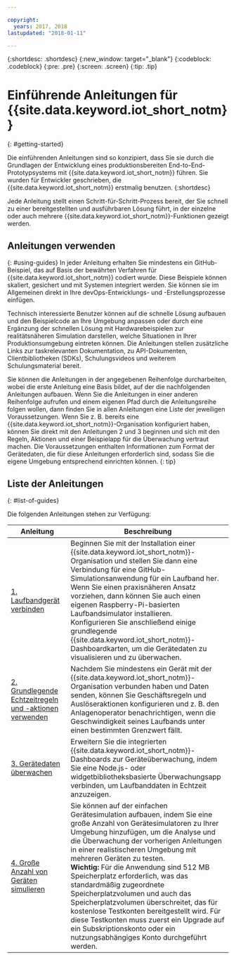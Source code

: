```yaml
---

copyright:
  years: 2017, 2018
lastupdated: "2018-01-11"

---
```


{:shortdesc: .shortdesc}
{:new_window: target="_blank"}
{:codeblock: .codeblock}
{:pre: .pre}
{:screen: .screen}
{:tip: .tip}


# Einführende Anleitungen für {{site.data.keyword.iot_short_notm}}
{: #getting-started}

Die einführenden Anleitungen sind so konzipiert, dass Sie sie durch die Grundlagen der Entwicklung eines produktionsbereiten End-to-End-Prototypsystems mit {{site.data.keyword.iot_short_notm}} führen. Sie wurden für Entwickler geschrieben, die {{site.data.keyword.iot_short_notm}} erstmalig benutzen.
{:shortdesc}

Jede Anleitung stellt einen Schritt-für-Schritt-Prozess bereit, der Sie schnell zu einer bereitgestellten und ausführbaren Lösung führt, in der einzelne oder auch mehrere {{site.data.keyword.iot_short_notm}}-Funktionen gezeigt werden.

## Anleitungen verwenden  
{: #using-guides}
In jeder Anleitung erhalten Sie mindestens ein GitHub-Beispiel, das auf Basis der bewährten Verfahren für {{site.data.keyword.iot_short_notm}} codiert wurde. Diese Beispiele können skaliert, gesichert und mit Systemen integriert werden. Sie können sie im Allgemeinen direkt in Ihre devOps-Entwicklungs- und -Erstellungsprozesse einfügen.

Technisch interessierte Benutzer können auf die schnelle Lösung aufbauen und den Beispielcode an Ihre Umgebung anpassen oder durch eine Ergänzung der schnellen Lösung mit Hardwarebeispielen zur realitätsnäheren Simulation darstellen, welche Situationen in Ihrer Produktionsumgebung eintreten können. Die Anleitungen stellen zusätzliche Links zur taskrelevanten Dokumentation, zu API-Dokumenten, Clientbibliotheken (SDKs), Schulungsvideos und weiterem Schulungsmaterial bereit.

Sie können die Anleitungen in der angegebenen Reihenfolge durcharbeiten, wobei die erste Anleitung eine Basis bildet, auf der die nachfolgenden Anleitungen aufbauen. Wenn Sie die Anleitungen in einer anderen Reihenfolge aufrufen und einem eigenen Pfad durch die Anleitungsreihe folgen wollen, dann finden Sie in allen Anleitungen eine Liste der jeweiligen Voraussetzungen. Wenn Sie z. B. bereits eine {{site.data.keyword.iot_short_notm}}-Organisation konfiguriert haben, können Sie direkt mit den Anleitungen 2 und 3 beginnen und sich mit den Regeln, Aktionen und einer Beispielapp für die Überwachung vertraut machen. Die Voraussetzungen enthalten Informationen zum Format der Gerätedaten, die für diese Anleitungen erforderlich sind, sodass Sie die eigene Umgebung entsprechend einrichten können.
{: tip}

## Liste der Anleitungen
{: #list-of-guides}  

Die folgenden Anleitungen stehen zur Verfügung:

| Anleitung | Beschreibung |    
| ----- | ---- |   
| [1. Laufbandgerät verbinden](getting-started-iot-conveyor.html) | Beginnen Sie mit der Installation einer {{site.data.keyword.iot_short_notm}}-Organisation und stellen Sie dann eine Verbindung für eine GitHub-Simulationsanwendung für ein Laufband her. Wenn Sie einen praxisnäheren Ansatz vorziehen, dann können Sie auch einen eigenen Raspberry-Pi-basierten Laufbandsimulator installieren. </br> Konfigurieren Sie anschließend einige grundlegende {{site.data.keyword.iot_short_notm}}-Dashboardkarten, um die Gerätedaten zu visualisieren und zu überwachen. |   
| [2. Grundlegende Echtzeitregeln und -aktionen verwenden](getting-started-iot-rules.html) | Nachdem Sie mindestens ein Gerät mit der {{site.data.keyword.iot_short_notm}}-Organisation verbunden haben und Daten senden, können Sie Geschäftsregeln und Auslöseraktionen konfigurieren und z. B. den Anlagenoperator benachrichtigen, wenn die Geschwindigkeit seines Laufbands unter einen bestimmten Grenzwert fällt.  
| [3. Gerätedaten überwachen](getting-started-iot-monitoring.html) | Erweitern Sie die integrierten {{site.data.keyword.iot_short_notm}}-Dashboards zur Geräteüberwachung, indem Sie eine Node.js- oder widgetbibliotheksbasierte Überwachungsapp verbinden, um Laufbanddaten in Echtzeit anzuzeigen.  
| [4. Große Anzahl von Geräten simulieren](getting-started-iot-large-scale-simulation.html) | Sie können auf der einfachen Gerätesimulation aufbauen, indem Sie eine große Anzahl von Gerätesimulatoren zu Ihrer Umgebung hinzufügen, um die Analyse und die Überwachung der vorherigen Anleitungen in einer realistischeren Umgebung mit mehreren Geräten zu testen. </br>**Wichtig:** Für die Anwendung sind 512 MB Speicherplatz erforderlich, was das standardmäßig zugeordnete Speicherplatzvolumen und auch das Speicherplatzvolumen überschreitet, das für kostenlose Testkonten bereitgestellt wird. Für diese Testkonten muss zuerst ein Upgrade auf ein Subskriptionskonto oder ein nutzungsabhängiges Konto durchgeführt werden. |   
